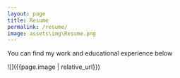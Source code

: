 ```yaml
---
layout: page
title: Resume
permalink: /resume/
image: assets\img\Resume.png
---
```


You can find my work and educational experience below

![]({{page.image | relative_url}})
